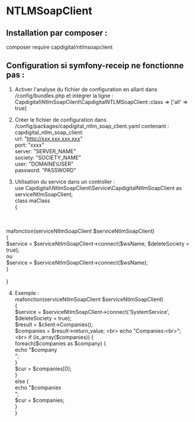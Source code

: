 # NTLMSoapClient

<h2>Installation par composer :</h2>

composer require capdigital/ntlmsoapclient


<h2>Configuration si symfony-receip ne fonctionne pas :</h2>

1) Activer l'analyse du fichier de configuration en allant dans /config/bundles.php et intégrer la ligne :
<br>Capdigital\NtlmSoapClient\CapdigitalNTLMSoapClient::class => ['all' => true]

2) Créer le fichier de configuration dans /config/packages/capdigital_ntlm_soap_client.yaml contenant :
<br>capdigital_ntlm_soap_client:
<br>    url: "http://xxx.xxx.xxx.xxx"
<br>    port: "xxxx"
<br>    server: "SERVER_NAME"
<br>    society: "SOCIETY_NAME"
<br>    user: "DOMAINE\\USER"
<br>    password: "PASSWORD"
    
3) Utilisation du service dans un controller :
<br>    use Capdigital\NtlmSoapClient\Service\CapdigitalNtlmSoapClient as serviceNtlmSoapClient;
<br>    class maClass
<br>    {
<br>    
<br>    mafonction(serviceNtlmSoapClient $serviceNtlmSoapClient)
<br>        {
<br>        $service = $serviceNtlmSoapClient->connect($wsName, $deleteSociety = true);
<br>        ou
<br>        $service = $serviceNtlmSoapClient->connect($wsName);
<br>        }
<br>    
<br>    }
    
4) Exemple :
<br>    mafonction(serviceNtlmSoapClient $serviceNtlmSoapClient)
<br>        {
<br>        $service = $serviceNtlmSoapClient->connect('SystemService', $deleteSociety = true);
<br>        $result = $client->Companies();
<br>        $companies = $result->return_value;
<br>        echo "Companies:<br>";
<br>        if (is_array($companies)) {
<br>            foreach($companies as $company) {
<br>                echo "$company<br>";
<br>            }
<br>            $cur = $companies[0];
<br>            }
<br>            else {
<br>                echo "$companies<br>";
<br>                $cur = $companies;
<br>                }
<br>        }
